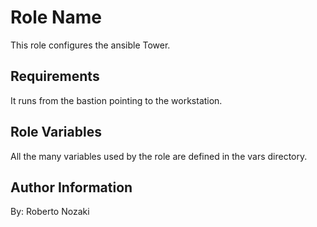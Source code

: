 Role Name
=========

This role configures the ansible Tower.

Requirements
------------

It runs from the bastion pointing to the workstation.

Role Variables
--------------

All the many variables used by the role are defined in the vars directory.

Author Information
------------------

By: Roberto Nozaki

